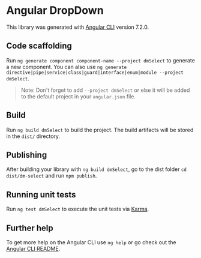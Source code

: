 # Angular DropDown

This library was generated with [Angular CLI](https://github.com/angular/angular-cli) version 7.2.0.

## Code scaffolding

Run `ng generate component component-name --project dmSelect` to generate a new component. You can also use `ng generate directive|pipe|service|class|guard|interface|enum|module --project dmSelect`.
> Note: Don't forget to add `--project dmSelect` or else it will be added to the default project in your `angular.json` file. 

## Build

Run `ng build dmSelect` to build the project. The build artifacts will be stored in the `dist/` directory.

## Publishing

After building your library with `ng build dmSelect`, go to the dist folder `cd dist/dm-select` and run `npm publish`.

## Running unit tests

Run `ng test dmSelect` to execute the unit tests via [Karma](https://karma-runner.github.io).

## Further help

To get more help on the Angular CLI use `ng help` or go check out the [Angular CLI README](https://github.com/angular/angular-cli/blob/master/README.md).
